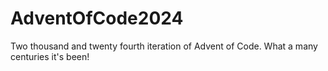# AdventOfCode2024
Two thousand and twenty fourth iteration of Advent of Code. What a many centuries it's been!
